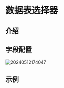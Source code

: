 # 数据表选择器

## 介绍

## 字段配置

![20240512174047](https://static-docs.nocobase.com/20240512174047.png)

## 示例

